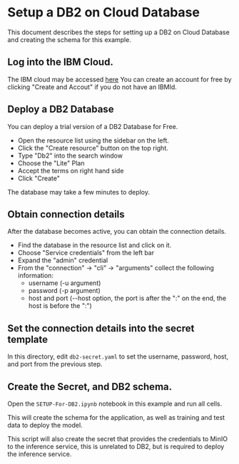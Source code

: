 # Setup a DB2 on Cloud Database
This document describes the steps for setting up a DB2 on Cloud Database and creating the schema for this example.

## Log into the IBM Cloud.
The IBM cloud may be accessed [here](https://cloud.ibm.com)
You can create an account for free by clicking "Create and Accout" if you do not have an IBMId.

## Deploy a DB2 Database
You can deploy a trial version of a DB2 Database for Free.

* Open the resource list using the sidebar on the left.
* Click the "Create resource" button on the top right.
* Type "Db2" into the search window
* Choose the "Lite" Plan
* Accept the terms on right hand side
* Click "Create"

The database may take a few minutes to deploy.

## Obtain connection details
After the database becomes active, you can obtain the connection details.

* Find the database in the resource list and click on it.
* Choose "Service credentials" from the left bar
* Expand the "admin" credential
* From the "connection" -> "cli" -> "arguments" collect the following information:
  * username (-u argument)
  * password (-p argument)
  * host and port (--host option, the port is after the ":" on the end, the host is before the ":")
  
## Set the connection details into the secret template
In this directory, edit `db2-secret.yaml` to set the username, password, host, and port from the previous step.

## Create the Secret, and DB2 schema.
Open the `SETUP-For-DB2.ipynb` notebook in this example and run all cells.

This will create the schema for the application, as well as training and test data to deploy the model.

This script will also create the secret that provides the credentials to MinIO to the inference service, this is unrelated to DB2, but is required to deploy the inference service.



